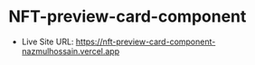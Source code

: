 # NFT-preview-card-component

- Live Site URL: https://nft-preview-card-component-nazmulhossain.vercel.app
